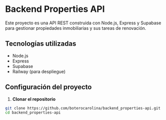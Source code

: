 # Backend Properties API

Este proyecto es una API REST construida con Node.js, Express y Supabase para gestionar propiedades inmobiliarias y sus tareas de renovación.

## Tecnologías utilizadas
- Node.js
- Express
- Supabase
- Railway (para despliegue)

## Configuración del proyecto

1. **Clonar el repositorio**

```bash
git clone https://github.com/boterocarolina/backend_properties-api.git
cd backend_properties-api

